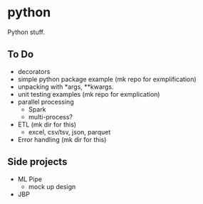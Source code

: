 # python
Python stuff.

## To Do
- decorators
- simple python package example (mk repo for exmplification)
- unpacking with *args, \**kwargs.
- unit testing examples (mk repo for exmplication)
- parallel processing
  - Spark
  - multi-process?
- ETL (mk dir for this)
  - excel, csv/tsv, json, parquet
- Error handling (mk dir for this)

## Side projects
- ML Pipe
  - mock up design
- JBP

